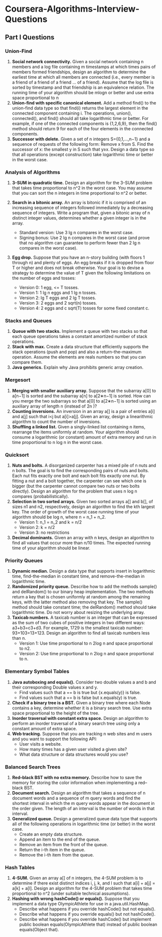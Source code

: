 # Coursera-Algorithms-Interview-Questions

## Part I Questions

### Union-Find

1. **Social network connectivity.** Given a social network containing n members and a log file containing m timestamps at which times pairs of members formed friendships, design an algorithm to determine the earliest time at which all members are connected (i.e., every member is a friend of a friend of a friend ... of a friend). Assume that the log file is sorted by timestamp and that friendship is an equivalence relation. The running time of your algorithm should be mlogn or better and use extra space proportional to n
2. **Union-find with specific canonical element.** Add a method find() to the union-find data type so that find(i) returns the largest element in the connected component containing i. The operations, union(), connected(), and find() should all take logarithmic time or better. For example, if one of the connected components is {1,2,6,9}, then the find() method should return 9 for each of the four elements in the connected components.
3. **Successor with delete.** Given a set of n integers S={0,1,...,n−1} and a sequence of requests of the following form: Remove x from S. Find the successor of x: the smallest y in S such that y≥x. Design a data type so that all operations (except construction) take logarithmic time or better in the worst case.

### Analysis of Algorithms

1. **3-SUM in quadratic time.** Design an algorithm for the 3-SUM problem that takes time proportional to n^2 in the worst case. You may assume that you can sort the n integers in time proportional to n^2 or better.
2. **Search in a bitonic array.** An array is bitonic if it is comprised of an increasing sequence of integers followed immediately by a decreasing sequence of integers. Write a program that, given a bitonic array of n distinct integer values, determines whether a given integer is in the array.

    - Standard version: Use 3 lg n compares in the worst case.
    - Signing bonus: Use 2 lg n compares in the worst case (and prove that no algorithm can guarantee to perform fewer than 2 lg n compares in the worst case).
3. **Egg drop.** Suppose that you have an n-story building (with floors 1 through n) and plenty of eggs. An egg breaks if it is dropped from floor T or higher and does not break otherwise. Your goal is to devise a strategy to determine the value of T given the following limitations on the number of eggs and tosses:
    - Version 0: 1 egg, <= T tosses.
    - Version 1: 1 lg n eggs and 1 lg n tosses.
    - Version 2: lg T eggs and 2 lg T tosses.
    - Version 3: 2 eggs and 2 sqrt(n) tosses.
    - Version 4: 2 eggs and c sqrt(T) tosses for some fixed constant c.
    
### Stacks and Queues

1. **Queue with two stacks.** Implement a queue with two stacks so that each queue operations takes a constant amortized number of stack operations.
2. **Stack with max.** Create a data structure that efficiently supports the stack operations (push and pop) and also a return-the-maximum operation. Assume the elements are reals numbers so that you can compare them.
3. **Java generics.** Explain why Java prohibits generic array creation.

### Mergesort

1. **Merging with smaller auxiliary array.** Suppose that the subarray a[0] to a[n−1] is sorted and the subarray a[n] to a[2∗n−1] is sorted. How can you merge the two subarrays so that a[0] to a[2∗n−1] is sorted using an auxiliary array of length n (instead of 2n )?
2. **Counting inversions.** An inversion in an array a[] is a pair of entries a[i] and a[j] such that i<j but a[i]>a[j]. Given an array, design a linearithmic algorithm to count the number of inversions.
3. **Shuffling a linked list.** Given a singly-linked list containing n items, rearrange the items uniformly at random. Your algorithm should consume a logarithmic (or constant) amount of extra memory and run in time proportional to n log n in the worst case.

### Quicksort

1. **Nuts and bolts.** A disorganized carpenter has a mixed pile of n nuts and n bolts. The goal is to find the corresponding pairs of nuts and bolts. Each nut fits exactly one bolt and each bolt fits exactly one nut. By fitting a nut and a bolt together, the carpenter can see which one is bigger (but the carpenter cannot compare two nuts or two bolts directly). Design an algorithm for the problem that uses n log n compares (probabilistically).
2. **Selection in two sorted arrays.** Given two sorted arrays a[] and b[], of sizes n1 and n2, respectively, design an algorithm to find the kth largest key. The order of growth of the worst case running time of your algorithm should be log n, where n = n_1 + n_2.
    - Version 1: n_1 = n_2 and k = n/2
    - Version 2: k = n/2
    - Version 3: no restrictions
3. **Decimal dominants.** Given an array with n keys, design an algorithm to find all values that occur more than n/10 times. The expected running time of your algorithm should be linear.

### Priority Queues

1. **Dynamic median.** Design a data type that supports insert in logarithmic time, find-the-median in constant time, and remove-the-median in logarithmic time.
2. **Randomized priority queue.** Describe how to add the methods sample() and delRandom() to our binary heap implementation. The two methods return a key that is chosen uniformly at random among the remaining keys, with the latter method also removing that key. The sample() method should take constant time; the delRandom() method should take logarithmic time. Do not worry about resizing the underlying array.
3. **Taxicab numbers.** A taxicab number is an integer that can be expressed as the sum of two cubes of positive integers in two different ways: a3+b3=c3+d3. For example, 1729 is the smallest taxicab number: 93+103=13+123. Design an algorithm to find all taxicab numbers less than n.
    - Version 1: Use time proportional to n 2log n and space proportional to n2.
    - Version 2: Use time proportional to n 2log n and space proportional to n.
    
### Elementary Symbol Tables

1. **Java autoboxing and equals().** Consider two double values a and b and their corresponding Double values x and y. 
    - Find values such that a == b is true but {x.equals(y)} is false.
    - Find values such that a == b is false but x.equals(y) is true.
2. **Check if a binary tree is a BST.** Given a binary tree where each Node contains a key, determine whether it is a binary search tree. Use extra space proportional to the height of the tree.
3. **Inorder traversal with constant extra space.** Design an algorithm to perform an inorder traversal of a binary search tree using only a constant amount of extra space.
4. **Web tracking.** Suppose that you are tracking n web sites and m users and you want to support the following API:
    - User visits a website.
    - How many times has a given user visited a given site?
    - What data structure or data structures would you use?
    
### Balanced Search Trees

1. **Red–black BST with no extra memory.** Describe how to save the memory for storing the color information when implementing a red–black BST.
2. **Document search.** Design an algorithm that takes a sequence of n document words and a sequence of m query words and find the shortest interval in which the m query words appear in the document in the order given. The length of an interval is the number of words in that interval.
3. **Generalized queue.** Design a generalized queue data type that supports all of the following operations in logarithmic time (or better) in the worst case.
    - Create an empty data structure.
    - Append an item to the end of the queue.
    - Remove an item from the front of the queue.
    - Return the i-th item in the queue.
    - Remove the i-th item from the queue.

### Hash Tables

1. **4-SUM.** Given an array a[] of n integers, the 4-SUM problem is to determine if there exist distinct indices i, j, k, and l such that a[i] + a[j] = a[k] + a[l]. Design an algorithm for the 4-SUM problem that takes time proportional to n^2 (under suitable technical assumptions).
2. **Hashing with wrong hashCode() or equals().** Suppose that you implement a data type OlympicAthlete for use in a java.util.HashMap.
    - Describe what happens if you override hashCode() but not equals().
    - Describe what happens if you override equals() but not hashCode().
    - Describe what happens if you override hashCode() but implement public boolean equals(OlympicAthlete that) instead of public boolean equals(Object that).

